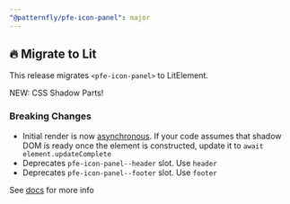 ```yaml
---
"@patternfly/pfe-icon-panel": major
---
```


## 🔥 Migrate to Lit

This release migrates `<pfe-icon-panel>` to LitElement.

NEW: CSS Shadow Parts!

### Breaking Changes
- Initial render is now [asynchronous](https://lit.dev/docs/components/lifecycle/#reactive-update-cycle).
  If your code assumes that shadow DOM is ready once the element is constructed, update it to `await element.updateComplete`
- Deprecates `pfe-icon-panel--header` slot. Use `header`
- Deprecates `pfe-icon-panel--footer` slot. Use `footer`


See [docs](https://patternflyelements.org/components/icon-panel/) for more info
